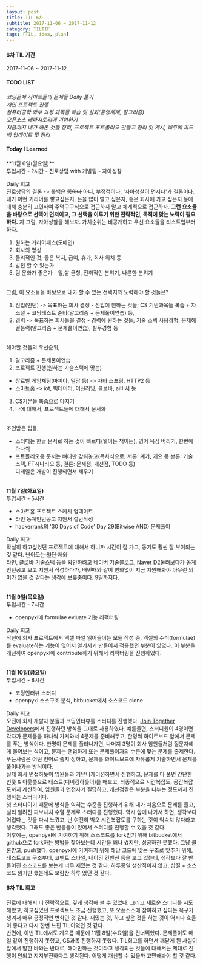 ```yaml
---
layout: post
title: TIL 6차
subtitle: 2017-11-06 ~ 2017-11-12
category: TILTIF
tags: [TIL, idea, plan]
---
```

<h4>6차 TIL 기간</h4>
2017-11-06 ~ 2017-11-12

<h4>TODO LIST</h4>
<i class="fa fa-square-o" aria-hidden="true"> 코딩문제 사이트들의 문제들 Daily 풀기</i><br/>
<i class="fa fa-check-square-o" aria-hidden="true"> 개인 프로젝트 진행</i><br/>
<i class="fa fa-square-o" aria-hidden="true"> 컴퓨터공학 학부 과정 과목들 복습 및 심화(운영체제, 알고리즘)</i><br/>
<i class="fa fa-check-square-o" aria-hidden="true"> 오픈소스 레파지토리에 기여하기</i><br/>
<i class="fa fa-square-o" aria-hidden="true"> 지금까지 내가 해온 것들 정리, 프로젝트 포트폴리오 만들고 정리 및 게시, 레주메 피드백 업데이트 및 정리</i><br/>


<h4>Today I Learned</h4>
**11월 6일(월요일)**<br/>
투입시간 - ?시간
- 진로상담 with 개발팀
- 자아성찰

Daily 회고<br/>
진로상담의 결론 -> 롤백은 ~~똥이다~~ 아니, 부정적이다. '자아성찰이 먼저다'가 결론이다.
내가 어떤 커리어를 쌓고싶은지, 돈을 많이 벌고 싶은지, 좋은 회사에 가고 싶은지 등에 대해 충분히 고민하여 주먹구구식으로 접근하지 말고 체계적으로 접근하자.
**그런 요소들을 바탕으로 선택이 먼저이고, 그 선택을 이루기 위한 전략적인, 목적에 맞는 노력이 필요하다.**
자 그럼, 자아성찰을 해보자. 가치순위는 비공개하고 우선 요소들을 리스트업부터 하자.
1. 원하는 커리어패스(도메인)
2. 회사의 명성
3. 물리적인 것, 좋은 복지, 급여, 휴가, 회사 위치 등
4. 발전 할 수 있는가
5. 팀 문화가 좋은가 - 일,삶 균형, 진취적인 분위기, 나른한 분위기

<br/>
그럼, 이 요소들을 바탕으로 내가 할 수 있는 선택지와 노력해야 할 것들은?

1. 신입(인턴) -> 목표하는 회사 결정 - 신입에 원하는 것들; CS 기반과목들 복습 + 자소설 + 코딩테스트 준비(알고리즘 + 문제풀이연습) 등,
2. 경력 -> 목표하는 회사들을 결정 - 경력에 원하는 것들; 기술 스택 사용경험, 문제해결능력(알고리즘 + 문제풀이연습), 실무경험 등

<br/>
해야할 것들의 우선순위,

1. 알고리즘 + 문제풀이연습
2. 프로젝트 진행(원하는 기술스택에 맞는)
- 장르별 게임채팅(마피아, 밀당 등) -> 자바 스프링, HTTP2 등
- 스마트홈 -> iot, 빅데이터, 머신러닝, 클로바, ai비서 등
3. CS기본들 복습으로 다지기
4. 나에 대해서, 프로젝트들에 대해서 문서화

<br/>
조언받은 팁들,

- 스터디는 한글 문서로 하는 것이 빠르다(웹이든 책이든), 영어 욕심 버리기, 한번에 하나씩
- 포트폴리오용 문서는 뼈대만 갖춰놓고(목차식으로, 서론: 계기, 개요 등 본론: 기술스택, FT시나리오 등, 결론: 문제점, 개선점, TODO 등)<br/>
디테일은 개발이 진행되면서 채우기

<br/>**11월 7일(화요일)**<br/>
투입시간 - 5시간
- 스마트홈 프로젝트 스케치 업데이트
- 라인 동계인턴공고 지원서 절반작성
- hackerrank의 '30 Days of Code' Day 29(Bitwise AND) 문제풀이

Daily 회고<br/>
확실히 하고싶었던 프로젝트에 대해서 하니까 시간이 잘 가고, 동기도 훨씬 잘 부여되는 것 같다. ~~난이도는 일단 제외~~<br/>
라인, 클로바 기술스택 등을 확인하려고 네이버 기술블로그, [Naver D2](http://d2.naver.com/home)둘러보다가 동계인턴공고 보고 지원서 작성하다가,
배민때와 같이 변화없이 지금 지원해봐야 아무런 의미가 없을 것 같다는 생각에 보류중이다. 9일까지다.

<br/>**11월 9일(목요일)**<br/>
투입시간 - 7시간
- openpyxl에 formulae evluate 기능 리팩터링

Daily 회고<br/>
작년에 회사 프로젝트에서 엑셀 파일 읽어들이는 모듈 작성 중, 엑셀의 수식(formulae)를 evaluate하는 기능이 없어서 얼기서기 만들어서 적용했던 부분이 있었다.
이 부분을 개선하여 openpyxl에 contribute하기 위해서 리팩터링을 진행하였다.

<br/>**11월 10일(금요일)**<br/>
투입시간 - 8시간
- 코딩인터뷰 스터디
- openpyxl 소스구조 분석, bitbucket에서 소스코드 clone 

Daily 회고<br/>
오전에 회사 개발자 분들과 코딩인터뷰를 스터디를 진행했다. [Join Together Developers](https://www.facebook.com/groups/JoinTogetherDevelopers/)에서 
진행하던 방식을 그대로 사용하였다. 예를들면, 스터디원이 4명이면 각자가 문제들을 하나씩 가져와서 4문제를 준비해두고, 한명씩 화이트보드 앞에서 문제를 푸는 방식이다.
한명이 문제를 풀러나가면, 나머지 3명이 회사 임원들처럼 질문자에게 물어보는 식이고, 문제는 랜덤하게 또는 문제풀이자의 수준에 맞는 문제를 출제한다.
푸는사람은 어떤 언어로 풀지 정하고, 문제를 화이트보드에 자유롭게 기술하면서 문제를 풀어나가는 방식이다.<br/>
실제 회사 면접하듯이 임원들과 커뮤니케이션하면서 진행하고, 문제를 다 풀면 간단한 인풋 & 아웃풋으로 테스트(디버깅하듯이)를 해보고, 최종적으로 
시간복잡도, 공간복잡도까지 계산하여, 임원들과 면접자가 질답하고, 개선점같은 부분을 나누는 정도까지 진행하는 스터디이다.<br/>
첫 스터디이기 때문에 방식을 익히는 수준을 진행하기 위해 내가 처음으로 문제를 풀고, 널리 알려진 피보나치 수열 문제로 스터디를 진행했다. 역시 앞에 나가서 하면,
생각보다 어렵다는 것을 다시 느겼고, 난 여전히 빅오 시간복잡도를 구하는 것이 익숙치 않다라고 생각했다. 그래도 좋은 반응들이 있어서 스터디를 진행할 수 있을 것 같다.<br/>
이후에는, openpyxl에 기여하기 위해 소스코드를 fork받기 위해 bitbucket에서 github으로 fork하는 방법을 찾아보는데 시간을 꽤나 썼지만, 성공하진 못했다.
그냥 클론받고, push했다. openpyxl에 기여하기 위해 해당 코드에 맞는 구조로 맞추기 위해, 테스트코드 구조부터, 코멘트 스타일, 네이밍 컨벤션 등을 보고 있는데,
생각보다 잘 만들어진 소스코드를 보는게 너무 재밌는 것 같다. 하루종일 생산적이지 않고, 삽질 + 소스코드 읽기만 했는데도 보람찬 하루 였던 것 같다.


<h4>6차 TIL 회고</h4>
진로에 대해서 더 전략적으로, 깊게 생각해 볼 수 있었다. 그리고 새로운 스터디를 시도해봤고, 하고싶었던 프로젝트도 조금 진행했고, 또 오픈소스에 참여하고 싶다는 욕구가 생겨서 매우 긍정적인 변화인 것 같다. 
재밌는 것, 하고 싶은 것을 하는 것이 역시나 효율이 좋다고 다시 한번 느낀 TIL이었던 것 같다.<br/>
반면에, 이번 TIL에서도 게으름 때문에 11월 8일(수요일)을 건너뛰었다. 문제풀이도 매일 같이 진행하지 못했고, CS과목 진행하지 못했다.
TIL회고를 하면서 깨닫게 된 사실이 앞에서 말한 바와는 반대로, 해야만하는 것이라고 생각되는 것들에 대해서는 제대로 진행이 안되고 지지부진하다고 생각된다.
어떻게 개선할 수 있을까 고민해봐야 할 것 같다.